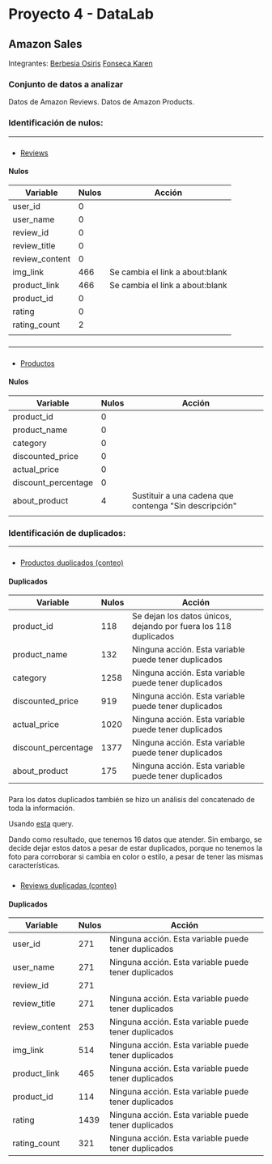 # Proyecto 4 - DataLab
## Amazon Sales

Integrantes:
[Berbesia Osiris](https://github.com/osirisberbesia/)
[Fonseca Karen](https://github.com/Karenfonseca22)

### Conjunto de datos a analizar

Datos de Amazon Reviews.
Datos de Amazon Products.

### Identificación de nulos:
---
###

* [Reviews](SQL\nulos_indentificar_review.sql)

#### Nulos

| Variable | Nulos | Acción |
|-|-|-|
| user_id| 0 | |
| user_name| 0 | |
| review_id| 0 | |
| review_title| 0 | |
| review_content| 0 | |
| img_link| 466 |  Se cambia el link a about:blank |
| product_link| 466 | Se cambia el link a about:blank |
| product_id| 0 | |
| rating| 0 | |
| rating_count| 2 ||
||||
###
---
###

* [Productos](SQL\nulos_indentificar_products.sql)


#### Nulos
| Variable | Nulos| Acción |
|-|-|-|
| product_id |  0 | | 
| product_name |  0 | | 
| category |  0 | | 
| discounted_price |  0 | | 
| actual_price |  0 | | 
| discount_percentage |  0 | | 
| about_product | 4 | Sustituir a una cadena que contenga "Sin descripción"
||||
###


### Identificación de duplicados:
---
###

* [Productos duplicados (conteo)](SQL\duplicados_product_conteo.sql)


#### Duplicados
| Variable | Nulos| Acción |
|-|-|-|
| product_id | 118| Se dejan los datos únicos, dejando por fuera los 118 duplicados |
| product_name | 132 | Ninguna acción. Esta variable puede tener duplicados |
| category | 1258 | Ninguna acción. Esta variable puede tener duplicados |
| discounted_price | 919| Ninguna acción. Esta variable puede tener duplicados |
| actual_price | 1020 | Ninguna acción. Esta variable puede tener duplicados |
| discount_percentage | 1377 | Ninguna acción. Esta variable puede tener duplicados |
| about_product | 175 | Ninguna acción. Esta variable puede tener duplicados | 

###
Para los datos duplicados también se hizo un análisis del concatenado de toda la información.

Usando [esta](SQL\duplicados_product_conteo.sql) query.

Dando como resultado, que tenemos 16 datos que atender. Sin embargo, se decide dejar estos datos a pesar de estar duplicados, porque no tenemos la foto para corroborar si cambia en color o estilo, a pesar de tener las mismas características.


###

* [Reviews duplicadas (conteo)](SQL\duplicados_review_conteo.sql)


#### Duplicados
| Variable | Nulos| Acción |
|-|-|-|
| user_id |  271 | Ninguna acción. Esta variable puede tener duplicados |
| user_name |  271 | Ninguna acción. Esta variable puede tener duplicados |
| review_id |  271 |
| review_title |  271 | Ninguna acción. Esta variable puede tener duplicados |
| review_content | 253 | Ninguna acción. Esta variable puede tener duplicados |
| img_link |  514 | Ninguna acción. Esta variable puede tener duplicados |
| product_link |  465 | Ninguna acción. Esta variable puede tener duplicados |
| product_id |  114 | Ninguna acción. Esta variable puede tener duplicados |
| rating |  1439 | Ninguna acción. Esta variable puede tener duplicados |
| rating_count |  321 | Ninguna acción. Esta variable puede tener duplicados |
